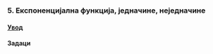 ### 5. **Експоненцијална функција, једначине, неједначине**

#### [Увод](https://github.com/itgimpi/math/blob/main/09zbirka/05eksponencijalna/00ekspo.md)

#### Задаци